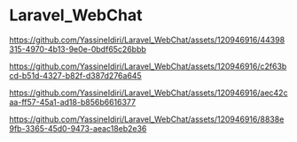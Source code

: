 # Laravel_WebChat

https://github.com/YassineIdiri/Laravel_WebChat/assets/120946916/44398315-4970-4b13-9e0e-0bdf65c26bbb



https://github.com/YassineIdiri/Laravel_WebChat/assets/120946916/c2f63bcd-b51d-4327-b82f-d387d276a645




https://github.com/YassineIdiri/Laravel_WebChat/assets/120946916/aec42caa-ff57-45a1-ad18-b856b6616377




https://github.com/YassineIdiri/Laravel_WebChat/assets/120946916/8838e9fb-3365-45d0-9473-aeac18eb2e36

